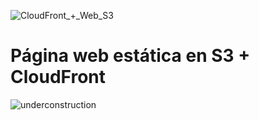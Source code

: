 ![CloudFront_+_Web_S3](https://user-images.githubusercontent.com/126183973/224107600-7777798e-652b-4583-9892-ed04c8329b9c.png)

# Página web estática en S3 + CloudFront

![underconstruction](https://user-images.githubusercontent.com/126183973/233772537-6ecff1a1-fff4-4d42-a3f3-f33d81c946aa.jpg)
